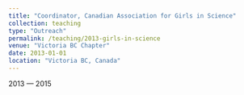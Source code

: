 ```yaml
---
title: "Coordinator, Canadian Association for Girls in Science"
collection: teaching
type: "Outreach"
permalink: /teaching/2013-girls-in-science
venue: "Victoria BC Chapter"
date: 2013-01-01
location: "Victoria BC, Canada"
---
```


2013 — 2015